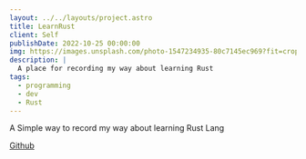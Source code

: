 ```yaml
---
layout: ../../layouts/project.astro
title: LearnRust
client: Self
publishDate: 2022-10-25 00:00:00
img: https://images.unsplash.com/photo-1547234935-80c7145ec969?fit=crop&w=1400&h=700&q=75
description: |
  A place for recording my way about learning Rust
tags:
  - programming
  - dev
  - Rust
---
```


A Simple way to record my way about learning Rust Lang

[Github](https://github.com/itzdrli/LearnRust)